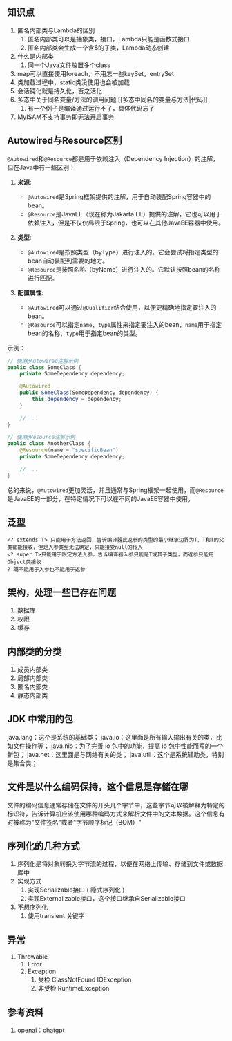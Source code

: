 ## 知识点
1. 匿名内部类与Lambda的区别
   1. 匿名内部类可以是抽象类，接口，Lambda只能是函数式接口
   2. 匿名内部类会生成一个含$的子类，Lambda动态创建
2. 什么是内部类
    1. 同一个Java文件放置多个class
3. map可以直接使用foreach，不用怎一些keySet，entrySet
4. 类加载过程中，static类没使用也会被加载
5. 会话钝化就是持久化，否之活化
6. 多态中关于同名变量/方法的调用问题 [[多态中同名的变量与方法|代码]]
   1. 有一个例子是编译通过运行不了，具体代码忘了
7. MyISAM不支持事务即无法开启事务

## Autowired与Resource区别
`@Autowired`和`@Resource`都是用于依赖注入（Dependency Injection）的注解，但在Java中有一些区别：

1. **来源**:
    - `@Autowired`是Spring框架提供的注解，用于自动装配Spring容器中的bean。
    - `@Resource`是JavaEE（现在称为Jakarta EE）提供的注解，它也可以用于依赖注入，但是不仅仅局限于Spring，也可以在其他JavaEE容器中使用。

2. **类型**:
    - `@Autowired`是按照类型（byType）进行注入的。它会尝试将指定类型的bean自动装配到需要的地方。
    - `@Resource`是按照名称（byName）进行注入的。它默认按照bean的名称进行匹配。

3. **配置属性**:
    - `@Autowired`可以通过`@Qualifier`结合使用，以便更精确地指定要注入的bean。
    - `@Resource`可以指定`name`、`type`属性来指定要注入的bean，`name`用于指定bean的名称，`type`用于指定bean的类型。

示例：

```java
// 使用@Autowired注解示例
public class SomeClass {
    private SomeDependency dependency;

    @Autowired
    public SomeClass(SomeDependency dependency) {
        this.dependency = dependency;
    }
    
    // ...
}

// 使用@Resource注解示例
public class AnotherClass {
    @Resource(name = "specificBean")
    private SomeDependency dependency;
    
    // ...
}
```

总的来说，`@Autowired`更加灵活，并且通常与Spring框架一起使用，而`@Resource`是JavaEE的一部分，在特定情况下可以在不同的JavaEE容器中使用。

## 泛型
   ```
   <? extends T> 只能用于方法返回，告诉编译器此返参的类型的最小继承边界为T，T和T的父类都能接收，但是入参类型无法确定，只能接受null的传入
   <? super T>只能用于限定方法入参，告诉编译器入参只能是T或其子类型，而返参只能用Object类接收
   ? 既不能用于入参也不能用于返参
   ```

## 架构，处理一些已存在问题
1. 数据库
2. 权限
3. 缓存

## 内部类的分类
1. 成员内部类
2. 局部内部类
3. 匿名内部类
4. 静态内部类

## JDK 中常用的包
java.lang：这个是系统的基础类；
java.io：这里面是所有输入输出有关的类，比如文件操作等；
java.nio：为了完善 io 包中的功能，提高 io 包中性能而写的一个新包；
java.net：这里面是与网络有关的类；
java.util：这个是系统辅助类，特别是集合类；

## 文件是以什么编码保持，这个信息是存储在哪
文件的编码信息通常存储在文件的开头几个字节中，这些字节可以被解释为特定的标识符，告诉计算机应该使用哪种编码方式来解析文件中的文本数据。这个信息有时被称为"文件签名"或者"字节顺序标记（BOM）"

## 序列化的几种方式
1. 序列化是将对象转换为字节流的过程，以便在网络上传输、存储到文件或数据库中
2. 实现方式
   1. 实现Serializable接口 ( 隐式序列化 )
   2. 实现Externalizable接口，这个接口继承自Serializable接口
3. 不想序列化
   1. 使用transient 关键字

## 异常
1. Throwable
   1. Error
   2. Exception
      1. 受检 ClassNotFound IOException
      2. 非受检 RuntimeException

## 参考资料
1. openai：[chatgpt](https://chat.openai.com/)